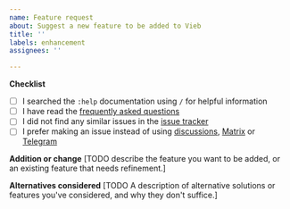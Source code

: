 ```yaml
---
name: Feature request
about: Suggest a new feature to be added to Vieb
title: ''
labels: enhancement
assignees: ''

---
```


**Checklist**
- [ ] I searched the `:help` documentation using `/` for helpful information
- [ ] I have read the [frequently asked questions](https://github.com/Jelmerro/Vieb/blob/master/FAQ.md)
- [ ] I did not find any similar issues in the [issue tracker](https://github.com/Jelmerro/Vieb/issues)
- [ ] I prefer making an issue instead of using [discussions](https://github.com/Jelmerro/Vieb/discussions), [Matrix](https://matrix.to/#/#vieb:matrix.org) or [Telegram](https://t.me/vieb_general)

**Addition or change**
[TODO describe the feature you want to be added, or an existing feature that needs refinement.]

**Alternatives considered**
[TODO A description of alternative solutions or features you've considered, and why they don't suffice.]
